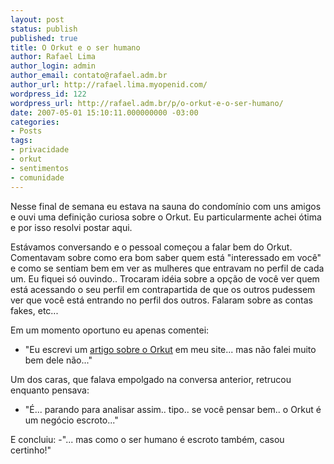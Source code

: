 ```yaml
---
layout: post
status: publish
published: true
title: O Orkut e o ser humano
author: Rafael Lima
author_login: admin
author_email: contato@rafael.adm.br
author_url: http://rafael.lima.myopenid.com/
wordpress_id: 122
wordpress_url: http://rafael.adm.br/p/o-orkut-e-o-ser-humano/
date: 2007-05-01 15:10:11.000000000 -03:00
categories:
- Posts
tags:
- privacidade
- orkut
- sentimentos
- comunidade
---
```

Nesse final de semana eu estava na sauna do condom&iacute;nio com uns amigos e ouvi uma defini&ccedil;&atilde;o curiosa sobre o Orkut. Eu particularmente achei &oacute;tima e por isso resolvi postar aqui.

Est&aacute;vamos conversando e o pessoal come&ccedil;ou a falar bem do Orkut. Comentavam sobre como era bom saber quem est&aacute; "interessado em voc&ecirc;" e como se sentiam bem em ver as mulheres que entravam no perfil de cada um.
Eu fiquei s&oacute; ouvindo.. Trocaram id&eacute;ia sobre a op&ccedil;&atilde;o de voc&ecirc; ver quem est&aacute; acessando o seu perfil em contrapartida de que os outros pudessem ver que voc&ecirc; est&aacute; entrando no perfil dos outros. Falaram sobre as contas fakes, etc...

Em um momento oportuno eu apenas comentei:
- "Eu escrevi um <a href="http://rafael.adm.br/p/o-sentido-do-orkut/">artigo sobre o Orkut</a> em meu site... mas n&atilde;o falei muito bem dele n&atilde;o..." 

Um dos caras, que falava empolgado na conversa anterior, retrucou enquanto pensava:
- "&Eacute;... parando para analisar assim.. tipo.. se voc&ecirc; pensar bem.. o Orkut &eacute; um neg&oacute;cio escroto..."

E concluiu:
-"... mas como o ser humano &eacute; escroto tamb&eacute;m, casou certinho!"
